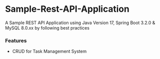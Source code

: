 # Sample-Rest-API-Application
A Sample REST API Application using Java Version 17, Spring Boot 3.2.0 & MySQL 8.0.xx by following best practices
### Features
- CRUD for Task Management System
